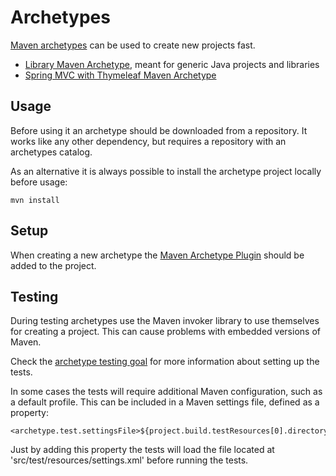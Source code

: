 # Archetypes

[Maven archetypes][archetypes] can be used to create new projects fast.

* [Library Maven Archetype][library_archetype], meant for generic Java projects and libraries
* [Spring MVC with Thymeleaf Maven Archetype][spring_thymeleaf_archetype]

## Usage

Before using it an archetype should be downloaded from a repository. It works like any other dependency, but requires a repository with an archetypes catalog.

As an alternative it is always possible to install the archetype project locally before usage:

```
mvn install
```

## Setup

When creating a new archetype the [Maven Archetype Plugin][archetype_plugin] should be added to the project.

## Testing

During testing archetypes use the Maven invoker library to use themselves for creating a project. This can cause problems with embedded versions of Maven.

Check the [archetype testing goal][archetype_testing] for more information about setting up the tests.

In some cases the tests will require additional Maven configuration, such as a default profile. This can be included in a Maven settings file, defined as a property:

```
<archetype.test.settingsFile>${project.build.testResources[0].directory}/settings.xml</archetype.test.settingsFile>
```

Just by adding this property the tests will load the file located at 'src/test/resources/settings.xml' before running the tests.

[archetypes]: https://maven.apache.org/guides/introduction/introduction-to-archetypes.html
[archetype_plugin]: http://maven.apache.org/archetype/maven-archetype-plugin
[archetype_testing]: http://maven.apache.org/archetype/maven-archetype-plugin/integration-test-mojo.html

[library_archetype]: https://github.com/Bernardo-MG/library-maven-archetype
[spring_thymeleaf_archetype]: https://github.com/Bernardo-MG/spring-mvc-thymeleaf-maven-archetype
